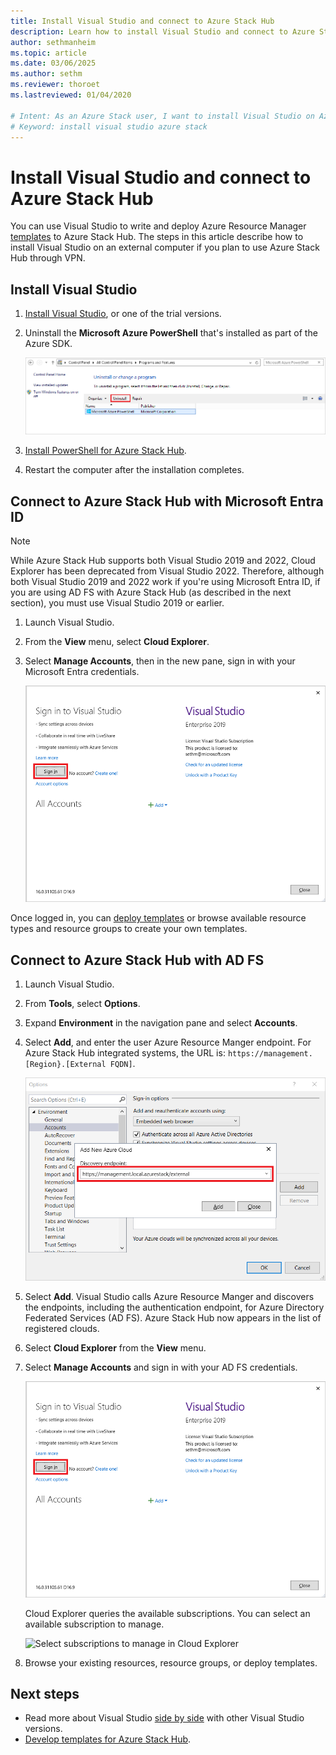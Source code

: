 ```yaml
---
title: Install Visual Studio and connect to Azure Stack Hub 
description: Learn how to install Visual Studio and connect to Azure Stack Hub.
author: sethmanheim
ms.topic: article
ms.date: 03/06/2025
ms.author: sethm
ms.reviewer: thoroet
ms.lastreviewed: 01/04/2020

# Intent: As an Azure Stack user, I want to install Visual Studio on Azure stack so I can write and deploy Azure Resource Manager templates.
# Keyword: install visual studio azure stack
---
```



# Install Visual Studio and connect to Azure Stack Hub

You can use Visual Studio to write and deploy Azure Resource Manager [templates](azure-stack-arm-templates.md) to Azure Stack Hub. The steps in this article describe how to install Visual Studio on an external computer if you plan to use Azure Stack Hub through VPN.

## Install Visual Studio

1. [Install Visual Studio](https://visualstudio.microsoft.com/), or one of the trial versions.  
1. Uninstall the **Microsoft Azure PowerShell** that's installed as part of the Azure SDK.

    ![Screenshot of WebPI install steps](./media/azure-stack-install-visual-studio/uninstall-powershell.png)

1. [Install PowerShell for Azure Stack Hub](../operator/powershell-install-az-module.md).
1. Restart the computer after the installation completes.

<a name='connect-to-azure-stack-hub-with-azure-ad'></a>

## Connect to Azure Stack Hub with Microsoft Entra ID

> [!NOTE]
> While Azure Stack Hub supports both Visual Studio 2019 and 2022, Cloud Explorer has been deprecated from Visual Studio 2022. Therefore, although both Visual Studio 2019 and 2022 work if you're using Microsoft Entra ID, if you are using AD FS with Azure Stack Hub (as described in the next section), you must use Visual Studio 2019 or earlier.

1. Launch Visual Studio.
1. From the **View** menu, select **Cloud Explorer**.
1. Select **Manage Accounts**, then in the new pane, sign in with your Microsoft Entra credentials.  

    ![Screenshot thas shows Cloud Explorer once logged in and connected to Azure Stack Hub](./media/azure-stack-install-visual-studio/sign-in-visual-studio.png)

Once logged in, you can [deploy templates](azure-stack-deploy-template-visual-studio.md) or browse available resource types and resource groups to create your own templates.  

## Connect to Azure Stack Hub with AD FS

1. Launch Visual Studio.
1. From **Tools**, select **Options**.
1. Expand **Environment** in the navigation pane and select **Accounts**.
1. Select **Add**, and enter the user Azure Resource Manger endpoint. For Azure Stack Hub integrated systems, the URL is: `https://management.[Region}.[External FQDN]`.

    ![Add new Azure Cloud discovery endpoint](./media/azure-stack-install-visual-studio/add-cloud.png)

1. Select **Add**. Visual Studio calls Azure Resource Manger and discovers the endpoints, including the authentication endpoint, for Azure Directory Federated Services (AD FS). Azure Stack Hub now appears in the list of registered clouds.

1. Select **Cloud Explorer** from the **View** menu.

1. Select **Manage Accounts** and sign in with your AD FS credentials.  

    ![Sign in to Visual Studio in Cloud Explorer](./media/azure-stack-install-visual-studio/sign-in-visual-studio.png)

    Cloud Explorer queries the available subscriptions. You can select an available subscription to manage.

    ![Select subscriptions to manage in Cloud Explorer](./media/azure-stack-install-visual-studio/image8.png)

1. Browse your existing resources, resource groups, or deploy templates.

## Next steps

- Read more about Visual Studio [side by side](/visualstudio/install/install-visual-studio-versions-side-by-side) with other Visual Studio versions.
- [Develop templates for Azure Stack Hub](azure-stack-develop-templates.md).
